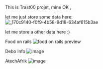 This is Trast00 projet, mine OK ,


let me just store some data here:
![_170c9140-f0f9-4b58-9d18-634af615b3ae](https://github.com/Trast00/git_test/assets/74411135/ec01471b-edd6-4813-bca4-2092066588e4)

let me store a other data here :)

Food on rails
![food on rails preview](https://github.com/user-attachments/assets/08cda902-2ed8-41e2-bd6a-be23152d0572)

Debo Info
![image](https://github.com/user-attachments/assets/afd35695-0cb0-424f-bfa4-45285b9f5f6b)


AtechAfrik
![image](https://github.com/user-attachments/assets/7b6bf6e7-8157-45dd-b3b6-c361eb95d3ca)
